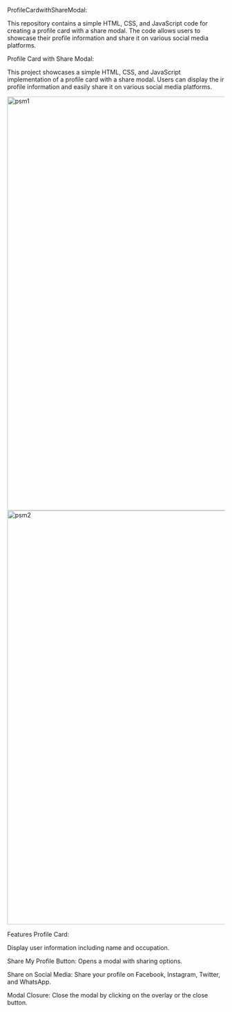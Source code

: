 ProfileCardwithShareModal:

This repository contains a simple HTML, CSS, and JavaScript code for creating a profile card with a share modal. The code allows users to showcase their profile information and share it on various social media platforms.

Profile Card with Share Modal:

This project showcases a simple HTML, CSS, and JavaScript implementation of a profile card with a share modal. Users can display the ir profile information and easily share it on various social media platforms.

<img width="959" alt="psm1" src="https://github.com/user-attachments/assets/c39eab4f-157d-4300-85ea-7c135302d15b">

<img width="959" alt="psm2" src="https://github.com/user-attachments/assets/070ba582-966e-465a-b654-874f15ae5b4b">

Features Profile Card: 

Display user information including name and occupation.

Share My Profile Button: Opens a modal with sharing options.

Share on Social Media: Share your profile on Facebook, Instagram, Twitter, and WhatsApp.

Modal Closure: Close the modal by clicking on the overlay or the close button.
